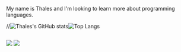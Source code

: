 My name is Thales and I'm looking to learn more about programming languages.

//![Thales's GitHub stats](https://github-readme-stats.vercel.app/api?username=milheto&show_icons=true&theme=radical)![Top Langs](https://github-readme-stats.vercel.app/api/top-langs/?username=milheto&layout=compact&theme=radical)


  
  ##
 
<div> 
  <a href="https://www.youtube.com/channel/UC_-uuuZbY0AAt9CViNzvc-Q" target="_blank"><img src="https://img.shields.io/badge/JavaScript-F7DF1E?style=for-the-badge&logo=javascript&logoColor=black"></a>
  <a><img src="https://img.shields.io/badge/Python-3776AB?style=for-the-badge&logo=python&logoColor=white"></a>
 

  
</div>
